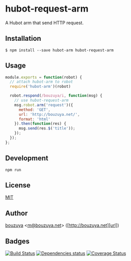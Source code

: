 # hubot-request-arm

A Hubot arm that send HTTP request.

## Installation

    $ npm install --save hubot-arm hubot-request-arm

## Usage

```javascript
module.exports = function(robot) {
  // attach hubot-arm to robot
  require('hubot-arm')(robot)

  robot.respond(/bouzuya/i, function(msg) {
    // use hubot-request-arm
    msg.robot.arm('request')({
      method: 'GET',
      url: 'http://bouzuya.net/',
      format: 'html'
    }).then(function(res) {
      msg.send(res.$('title'));
    });
  });
};
```

## Development

`npm run`

## License

[MIT](LICENSE)

## Author

[bouzuya][user] &lt;[m@bouzuya.net][mail]&gt; ([http://bouzuya.net][url])

## Badges

[![Build Status][travis-badge]][travis]
[![Dependencies status][david-dm-badge]][david-dm]
[![Coverage Status][coveralls-badge]][coveralls]

[travis]: https://travis-ci.org/bouzuya/hubot-request-arm
[travis-badge]: https://travis-ci.org/bouzuya/hubot-request-arm.svg?branch=master
[david-dm]: https://david-dm.org/bouzuya/hubot-request-arm
[david-dm-badge]: https://david-dm.org/bouzuya/hubot-request-arm.png
[coveralls]: https://coveralls.io/r/bouzuya/hubot-request-arm
[coveralls-badge]: https://img.shields.io/coveralls/bouzuya/hubot-request-arm.svg
[user]: https://github.com/bouzuya
[mail]: mailto:m@bouzuya.net
[url]: http://bouzuya.net
